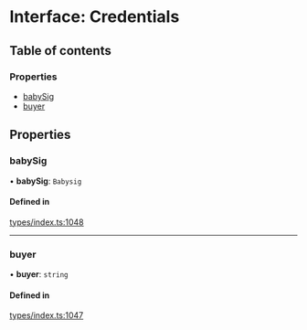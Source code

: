 # Interface: Credentials

## Table of contents

### Properties

- [babySig](Credentials.md#babysig)
- [buyer](Credentials.md#buyer)

## Properties

### babySig

• **babySig**: `Babysig`

#### Defined in

[types/index.ts:1048](https://github.com/nevermined-io/react-components/blob/c920e0b/catalog/src/types/index.ts#L1048)

___

### buyer

• **buyer**: `string`

#### Defined in

[types/index.ts:1047](https://github.com/nevermined-io/react-components/blob/c920e0b/catalog/src/types/index.ts#L1047)
